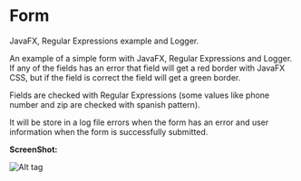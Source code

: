 Form
===========================

JavaFX, Regular Expressions example and Logger.

An example of a simple form with JavaFX, Regular Expressions and Logger. If any of the fields has an error that field will get a red border with JavaFX CSS, but if the field is correct the field will get a green border.

Fields are checked with Regular Expressions (some values like phone number and zip are checked with spanish pattern).

It will be store in a log file errors when the form has an error and user information when the form is successfully submitted.

**ScreenShot:**

![Alt tag](http://goo.gl/CJkg1V)
